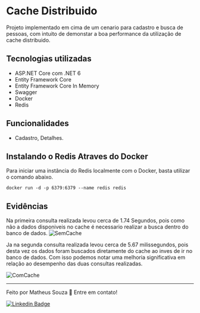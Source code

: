 # Cache Distribuido
Projeto implementado em cima de um cenario para cadastro e busca de pessoas, com intuito de demonstar a boa performance da utilização de cache distribuido.

## Tecnologias utilizadas
- ASP.NET Core com .NET 6
- Entity Framework Core
- Entity Framework Core In Memory
- Swagger
- Docker
- Redis

## Funcionalidades
- Cadastro,  Detalhes.

## Instalando o Redis Atraves do Docker

Para  iniciar uma instância do Redis localmente com o Docker, basta utilizar o comando abaixo.

```docker run -d -p 6379:6379 --name redis redis```

## Evidências
Na primeira consulta realizada levou cerca de  1.74 Segundos, pois como não a dados disponiveis no cache é necessario realizar a busca dentro do banco de dados.
![SemCache](https://user-images.githubusercontent.com/54037557/196296650-bed96c18-1b0f-4a9c-8b7d-adb082be9cec.jpg)

Ja na segunda consulta realizada levou cerca de  5.67 milissegundos, pois desta vez os dados foram buscados diretamente do cache ao inves de ir no banco de dados.
Com isso podemos notar uma melhoria significativa em relação ao desempenho das duas consultas realizadas.

![ComCache](https://user-images.githubusercontent.com/54037557/196296871-5458f9c4-c2b8-4edc-b4df-00e81cf461eb.jpg)


 ---
 
 Feito por Matheus Souza 
 👋 Entre em contato! 

[![Linkedin Badge](https://img.shields.io/badge/Matheus%20Souza%20-blue?Style=flat&logo=linkedin&labelColor=blue=https://www.linkedin.com/in/matheus-souza-silva/)](https://www.linkedin.com/in/matheus-souza-silva/)
